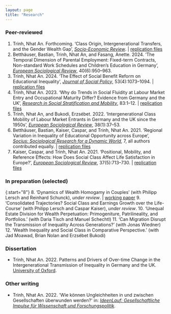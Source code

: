 ```yaml
---
layout: page
title: "Research"
---
```


### Peer-reviewed
1. Trinh, Nhat An. Forthcoming. ‘Class Origin, Intergenerational Transfers, and the Gender Wealth Gap’, [*Socio-Economic Review*](https://doi.org/10.1093/ser/mwae054). &#124; [replication files](https://osf.io/3enux/)
2. Betthäuser, Bastian, Trinh, Nhat An, and Fasang, Anette. 2024. ‘The Temporal Dimension of Parental Employment: Fixed-term Contracts, Non-standard Work Schedules and Children’s Education in Germany’, [*European Sociological Review*](https://doi.org/10.1093/esr/jcad073), 40(6):950–963.
3. Trinh, Nhat An. 2024. ‘The Effect of Social Benefit Reform on Educational Inequality’, [*Journal of Social Policy*](https://doi.org/10.1017/S0047279422000848), 53(4):1073–1094. &#124; [replication files](https://osf.io/3cdqv/)
4. Trinh, Nhat An. 2023. ‘Why do Trends in Social Fluidity at Labour Market Entry and Occupational Maturity Differ? Evidence from Germany and the UK’, [*Research in Social Stratification and Mobility*](https://www.sciencedirect.com/science/article/abs/pii/S0276562422000737), 83:1–12. &#124; [replication files](https://osf.io/vb5fd/)
5. Trinh, Nhat An, and Bukodi, Erzsébet. 2022. ‘Intergenerational Class Mobility of Labour Market Entrants in Germany and the UK since the 1950s’, [*European Sociological Review*](https://doi.org/10.1093/esr/jcab028), 38(1):37–53.
6. Betthäuser, Bastian, Kaiser, Caspar, and Trinh, Nhat An. 2021. ‘Regional Variation in Inequality of Educational Opportunity across Europe’, [*Socius: Sociological Research for a Dynamic World*](https://doi.org/10.1177/23780231211019890), 7, all authors contributed equally.  &#124; [replication files](https://osf.io/bca95/)
7. Kaiser, Caspar, and Trinh, Nhat An. 2021. ‘Positional, Mobility, and Reference Effects: How Does Social Class Affect Life Satisfaction in Europe?’, [*European Sociological Review*](https://doi.org/10.1093/esr/jcaa067), 37(5):713–730. &#124; [replication files](https://osf.io/4wx26/)

### In preparation (selected)

{:start="8"}
8. ‘Dynamics of Wealth Homogamy in Couples’ (with Philipp Lersch and Reinhard Schunck), *under review*. &#124; [working paper](https://osf.io/preprints/socarxiv/yrjpf/)
9. ‘Consolidated Trajectories? Social Class and Earnings Growth over the Life-Course’ (with Philipp Lersch and Caspar Kaiser), *under review*.
10. ‘Unequal Estate Division for Wealth Perpetuation: Primogeniture, Patrilineality, and Portfolios.’ (with Daria Tisch and Manuel Schechtl)
11. ‘Can Migration Disrupt the Transmission of Inequality Across Generations?’ (with Jonas Wiedner)
12. ‘Wealth Inequality and Social Class in Comparative Perspective.’ (with Jad Moawad, Brian Nolan and Erzsébet Bukodi)

### Dissertation

- Trinh, Nhat An. 2022. Patterns and Drivers of Over-time Change in the Intergenerational Transmission of Inequality in Germany and the UK. [University of Oxford](https://ora.ox.ac.uk/objects/uuid:cbfb603b-ce55-49e2-87b6-011e7e39bd3f).

### Other writing

- Trinh, Nhat An. 2022. 'Wie können Ungleichheiten in und zwischen Gesellschaften überwunden werden?' in: *[IdeenLauf: Gesellschaftliche Impulse für Wissenschaft und Forschungspolitik](https://www.wissenschaftsjahr.de/2022/fileadmin/user_upload/1__Ideenlauf/IdeenLauf_Ergebnis.pdf)*.


